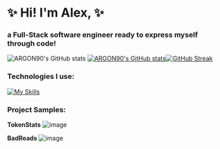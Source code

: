 # ✨ Hi! I'm Alex, ✨

### a Full-Stack software engineer ready to express myself through code!
![ARGON90's GitHub stats](https://github-readme-stats.vercel.app/api?username=ARGON90&theme=dark&show_icons=true)
[![ARGON90's GitHub stats](https://github-readme-stats.vercel.app/api?username=ARGON90&show_icons=true&theme=tokyonight)](https://github.com/ARGON90/README.md)[![GitHub Streak](https://streak-stats.demolab.com/?user=ARGON90&&theme=dark)](https://git.io/streak-stats)




### Technologies I use: 
[![My Skills](https://skillicons.dev/icons?i=js,react,redux,python,flask,sqlite,html,css)](https://skillicons.dev)

### Project Samples:
**TokenStats**
![image](https://user-images.githubusercontent.com/54010874/195439369-b457f6b5-b390-4fc3-b4d7-6df47bacaffe.png)

**BadReads** 
![image](https://user-images.githubusercontent.com/54010874/195437945-36b02287-edaa-4afb-9581-8d9d6994f2db.png)
